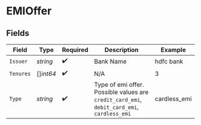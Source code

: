 # EMIOffer


## Fields

| Field                                                                                      | Type                                                                                       | Required                                                                                   | Description                                                                                | Example                                                                                    |
| ------------------------------------------------------------------------------------------ | ------------------------------------------------------------------------------------------ | ------------------------------------------------------------------------------------------ | ------------------------------------------------------------------------------------------ | ------------------------------------------------------------------------------------------ |
| `Issuer`                                                                                   | *string*                                                                                   | :heavy_check_mark:                                                                         | Bank Name                                                                                  | hdfc bank                                                                                  |
| `Tenures`                                                                                  | []*int64*                                                                                  | :heavy_check_mark:                                                                         | N/A                                                                                        | 3                                                                                          |
| `Type`                                                                                     | *string*                                                                                   | :heavy_check_mark:                                                                         | Type of emi offer. Possible values are `credit_card_emi`, `debit_card_emi`, `cardless_emi` | cardless_emi                                                                               |